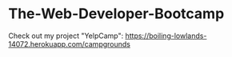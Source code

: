 # The-Web-Developer-Bootcamp

Check out my project "YelpCamp":
https://boiling-lowlands-14072.herokuapp.com/campgrounds
